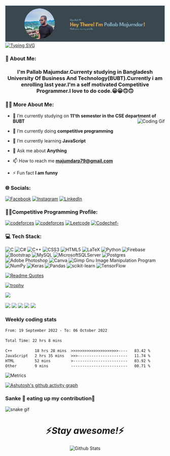 ![](https://github.com/pallab99/pallab99/blob/main/image.png)
[![Typing SVG](https://readme-typing-svg.demolab.com?font=Fira+Code&pause=1000&color=F71664&center=true&vCenter=true&width=450&height=60&lines=Competitive+Programmer;Always+learning+new+things)](https://github.com/pallab99)

### 👨‍ About Me:
<h3 align="center">I'm Pallab Majumdar.Currenty studying in Bangladesh University Of Business And Technology(BUBT).Currently i am enrolling last year.I'm a self motivated Competitive Programmer.I love to do code.😀😀🙃🙃</h3>

### 🧑‍🦰 More About Me:
- 🔭 I’m currently studying on **11'th semester in the CSE department of BUBT** <img align="right" src="https://media.giphy.com/media/qgQUggAC3Pfv687qPC/giphy.gif" alt="Coding Gif">

- 🌱 I’m currently doing **competitive programming**

- 🌱 I’m currently learning **JavaScript**

- 💬 Ask me about **Anything**

- 📫 How to reach me **majumdarp79@gmail.com**

- ⚡ Fun fact **I am funny** 

### 🌐 Socials:
[![Facebook](https://img.shields.io/badge/Facebook-%231877F2.svg?logo=Facebook&logoColor=white)](https://facebook.com/pallab.majumdar.99) [![Instagram](https://img.shields.io/badge/Instagram-%23E4405F.svg?logo=Instagram&logoColor=white)](https://instagram.com/pallab.majumdar/) [![LinkedIn](https://img.shields.io/badge/LinkedIn-%230077B5.svg?logo=linkedin&logoColor=white)](https://linkedin.com/in/pallab-majumdar-a4a91714a/)  

### 🧑‍💻Competitive Programming Profile:
[![codeforces](https://img.shields.io/badge/codeforces-1c97d3?logo=codeforces&logoColor=white)](https://codeforces.com/profile/_pallab_99) [![codeforces](https://img.shields.io/badge/Uva%20Online%20Judge-c31756?logo=uvaonlinejudge&logoColor=white)](https://onlinejudge.org/index.php?option=com_onlinejudge&Itemid=15)  [![Leetcode](https://img.shields.io/badge/Leetcode-ff8a00?logo=leetcode&logoColor=white)](https://leetcode.com/pallab1999/) [![Codechef-](https://img.shields.io/badge/Codechef-be6530?logo=codechef&logoColor=white)](https://www.codechef.com/users/pallab99) 


### 💻 Tech Stack:
![C](https://img.shields.io/badge/c-%2300599C.svg?style=for-the-badge&logo=c&logoColor=white) ![C#](https://img.shields.io/badge/c%23-%23239120.svg?style=for-the-badge&logo=c-sharp&logoColor=white) ![C++](https://img.shields.io/badge/c++-%2300599C.svg?style=for-the-badge&logo=c%2B%2B&logoColor=white) ![CSS3](https://img.shields.io/badge/css3-%231572B6.svg?style=for-the-badge&logo=css3&logoColor=white) ![HTML5](https://img.shields.io/badge/html5-%23E34F26.svg?style=for-the-badge&logo=html5&logoColor=white) ![LaTeX](https://img.shields.io/badge/latex-%23008080.svg?style=for-the-badge&logo=latex&logoColor=white) ![Python](https://img.shields.io/badge/python-3670A0?style=for-the-badge&logo=python&logoColor=ffdd54) ![Firebase](https://img.shields.io/badge/firebase-%23039BE5.svg?style=for-the-badge&logo=firebase) ![Bootstrap](https://img.shields.io/badge/bootstrap-%23563D7C.svg?style=for-the-badge&logo=bootstrap&logoColor=white) ![MySQL](https://img.shields.io/badge/mysql-%2300f.svg?style=for-the-badge&logo=mysql&logoColor=white) ![MicrosoftSQLServer](https://img.shields.io/badge/Microsoft%20SQL%20Sever-CC2927?style=for-the-badge&logo=microsoft%20sql%20server&logoColor=white) ![Postgres](https://img.shields.io/badge/postgres-%23316192.svg?style=for-the-badge&logo=postgresql&logoColor=white) ![Adobe Photoshop](https://img.shields.io/badge/adobephotoshop-%2331A8FF.svg?style=for-the-badge&logo=adobephotoshop&logoColor=white) ![Canva](https://img.shields.io/badge/Canva-%2300C4CC.svg?style=for-the-badge&logo=Canva&logoColor=white) ![Gimp Gnu Image Manipulation Program](https://img.shields.io/badge/Gimp-657D8B?style=for-the-badge&logo=gimp&logoColor=FFFFFF) ![NumPy](https://img.shields.io/badge/numpy-%23013243.svg?style=for-the-badge&logo=numpy&logoColor=white) ![Keras](https://img.shields.io/badge/Keras-%23D00000.svg?style=for-the-badge&logo=Keras&logoColor=white) ![Pandas](https://img.shields.io/badge/pandas-%23150458.svg?style=for-the-badge&logo=pandas&logoColor=white) ![scikit-learn](https://img.shields.io/badge/scikit--learn-%23F7931E.svg?style=for-the-badge&logo=scikit-learn&logoColor=white) ![TensorFlow](https://img.shields.io/badge/TensorFlow-%23FF6F00.svg?style=for-the-badge&logo=TensorFlow&logoColor=white)


[![Readme Quotes](https://quotes-github-readme.vercel.app/api?type=horizontal&theme=dark)](https://github.com/piyushsuthar/github-readme-quotes)

[![trophy](https://github-profile-trophy.vercel.app/?username=pallab99&theme=dark_lover&no-bg=true&no-frame=true&layout=compact)](https://github.com/ryo-ma/github-profile-trophy)

![](https://komarev.com/ghpvc/?username=pallab99&label=PROFILE+VIEWS&color=blueviolet&style=plastic)

![](http://github-profile-summary-cards.vercel.app/api/cards/profile-details?username=pallab99&theme=2077)
![](http://github-profile-summary-cards.vercel.app/api/cards/repos-per-language?username=pallab99&theme=2077)
![](http://github-profile-summary-cards.vercel.app/api/cards/most-commit-language?username=pallab99&theme=2077)
![](http://github-profile-summary-cards.vercel.app/api/cards/stats?username=pallab99&theme=2077)
![](http://github-profile-summary-cards.vercel.app/api/cards/productive-time?username=pallab99&theme=2077&utcOffset=8)


### Weekly coding stats
<!--START_SECTION:waka-->

```text
From: 19 September 2022 - To: 06 October 2022

Total Time: 22 hrs 8 mins

C++          18 hrs 28 mins  >>>>>>>>>>>>>>>>>>>>>----   83.42 %
JavaScript   2 hrs 35 mins   >>>----------------------   11.74 %
HTML         52 mins         >------------------------   03.92 %
Other        9 mins          -------------------------   00.71 %
```

<!--END_SECTION:waka-->

![Metrics](https://metrics.lecoq.io/pallab99?template=classic&base.indepth=true&isocalendar=1&languages=1&achievements=1&base=header%2C%20activity%2C%20community%2C%20repositories%2C%20metadata&base.indepth=true&base.hireable=false&base.skip=false&isocalendar=false&isocalendar.duration=half-year&languages=false&languages.limit=8&languages.threshold=0%25&languages.other=false&languages.colors=github&languages.sections=most-used&languages.indepth=false&languages.analysis.timeout=15&languages.categories=markup%2C%20programming&languages.recent.categories=markup%2C%20programming&languages.recent.load=300&languages.recent.days=14&achievements=false&achievements.threshold=C&achievements.secrets=true&achievements.display=compact&achievements.limit=0&config.timezone=Asia%2FDhaka)

[![Ashutosh's github activity graph](https://activity-graph.herokuapp.com/graph?username=pallab99&theme=rogue&layout=compact)](https://github.com/ashutosh00710/github-readme-activity-graph)
### Sanke 🐍 eating up my contribution🙂
![snake gif](https://github.com/pallab99/pallab99/blob/output/github-contribution-grid-snake.gif)

<h1 align='center'>⚡️<i>Stay awesome!</i>⚡️</h1>

<p align="center">
        <img src="https://raw.githubusercontent.com/mayhemantt/mayhemantt/Update/svg/Bottom.svg" alt="Github Stats" />
</p>
